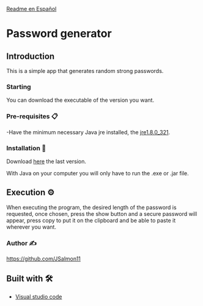 <a href="/README_es.md">Readme en Español</a>

# Password generator

## Introduction

This is a simple app that generates random strong passwords.

### Starting

You can download the executable of the version you want.

### Pre-requisites 📋

-Have the minimum necessary Java jre installed, the [jre1.8.0_321](https://www.java.com/es/download/ie_manual.jsp).

### Installation 🔧

Download <a href="https://github.com/JSalmon11/Generador-de-Contrasenias/releases">here</a> the last version.

With Java on your computer you will only have to run the .exe or .jar file.

## Execution ⚙️

When executing the program, the desired length of the password is requested, once chosen, press the show button and a secure password will appear, press copy to put it on the clipboard and be able to paste it wherever you want.

### Author ✍️
https://github.com/JSalmon11

## Built with 🛠️

* [Visual studio code](https://code.visualstudio.com/download)
